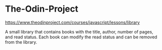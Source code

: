 # The-Odin-Project

https://www.theodinproject.com/courses/javascript/lessons/library

A small library that contains books with the title, author, number of pages, and read status. Each book can modify the read status and can be removed from the library.
